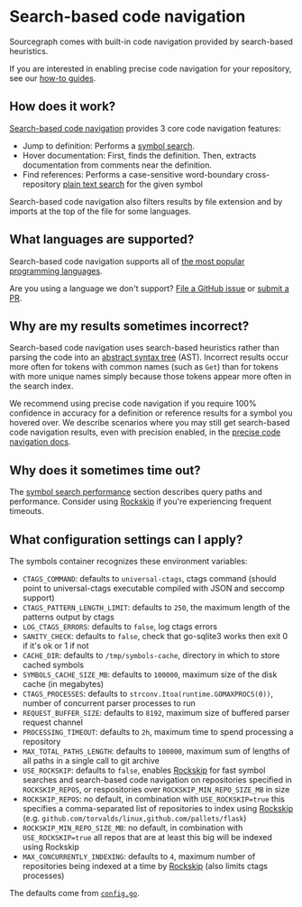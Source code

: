 # Search-based code navigation

Sourcegraph comes with built-in code navigation provided by search-based heuristics.

If you are interested in enabling precise code navigation for your repository, see our [how-to guides](../how-to/index.md).

## How does it work?

[Search-based code navigation](https://github.com/sourcegraph/sourcegraph-basic-code-intel) provides 3 core code navigation features:

- Jump to definition: Performs a [symbol search](../../code_search/explanations/features.md#symbol-search).
- Hover documentation: First, finds the definition. Then, extracts documentation from comments near the definition.
- Find references: Performs a case-sensitive word-boundary cross-repository [plain text search](../../code_search/explanations/features.md#powerful-flexible-queries) for the given symbol

Search-based code navigation also filters results by file extension and by imports at the top of the file for some languages.

## What languages are supported?

Search-based code navigation supports all of [the most popular programming languages](https://github.com/sourcegraph/code-intel-extensions/blob/master/template/src/language-specs/languages.ts#L353-L399).

Are you using a language we don't support? [File a GitHub issue](https://github.com/sourcegraph/sourcegraph/issues/new/choose) or [submit a PR](https://github.com/sourcegraph/sourcegraph-basic-code-intel#adding-a-new-sourcegraphsourcegraph-lang-extension).

## Why are my results sometimes incorrect?

Search-based code navigation uses search-based heuristics rather than parsing the code into an [abstract syntax tree](https://en.wikipedia.org/wiki/Abstract_syntax_tree) (AST). Incorrect results occur more often for tokens with common names (such as `Get`) than for tokens with more unique names simply because those tokens appear more often in the search index.

We recommend using precise code navigation if you require 100% confidence in accuracy for a definition or reference results for a symbol you hovered over. We describe scenarios where you may still get search-based code navigation results, even with precision enabled, in the [precise code navigation docs](./precise_code_intelligence.md).

## Why does it sometimes time out?

The [symbol search performance](./features.md#symbol-search-behavior-and-performance) section describes query paths and performance. Consider using [Rockskip](rockskip.md) if you're experiencing frequent timeouts.

## What configuration settings can I apply?

The symbols container recognizes these environment variables:

- `CTAGS_COMMAND`: defaults to `universal-ctags`, ctags command (should point to universal-ctags executable compiled with JSON and seccomp support)
- `CTAGS_PATTERN_LENGTH_LIMIT`: defaults to `250`, the maximum length of the patterns output by ctags
- `LOG_CTAGS_ERRORS`: defaults to `false`, log ctags errors
- `SANITY_CHECK`: defaults to `false`, check that go-sqlite3 works then exit 0 if it's ok or 1 if not
- `CACHE_DIR`: defaults to `/tmp/symbols-cache`, directory in which to store cached symbols
- `SYMBOLS_CACHE_SIZE_MB`: defaults to `100000`, maximum size of the disk cache (in megabytes)
- `CTAGS_PROCESSES`: defaults to `strconv.Itoa(runtime.GOMAXPROCS(0))`, number of concurrent parser processes to run
- `REQUEST_BUFFER_SIZE`: defaults to `8192`, maximum size of buffered parser request channel
- `PROCESSING_TIMEOUT`: defaults to `2h`, maximum time to spend processing a repository
- `MAX_TOTAL_PATHS_LENGTH`: defaults to `100000`, maximum sum of lengths of all paths in a single call to git archive
- `USE_ROCKSKIP`: defaults to `false`, enables [Rockskip](rockskip.md) for fast symbol searches and search-based code navigation on repositories specified in `ROCKSKIP_REPOS`, or respositories over `ROCKSKIP_MIN_REPO_SIZE_MB` in size
- `ROCKSKIP_REPOS`: no default, in combination with `USE_ROCKSKIP=true` this specifies a comma-separated list of repositories to index using [Rockskip](rockskip.md) (e.g. `github.com/torvalds/linux,github.com/pallets/flask`)
- `ROCKSKIP_MIN_REPO_SIZE_MB`: no default, in combination with `USE_ROCKSKIP=true` all repos that are at least this big will be indexed using Rockskip
- `MAX_CONCURRENTLY_INDEXING`: defaults to `4`, maximum number of repositories being indexed at a time by [Rockskip](rockskip.md) (also limits ctags processes)

The defaults come from [`config.go`](https://github.com/sourcegraph/sourcegraph/blob/eea895ae1a8acef08370a5cc6f24bdc7c66cb4ed/cmd/symbols/config.go#L42-L59).
